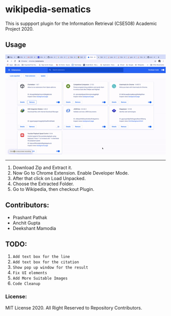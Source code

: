 # wikipedia-sematics

This is suppport plugin for the Information Retrieval (CSE508) Academic Project 2020. 


## Usage
![](images/howto.gif)

---
1. Download Zip and Extract it.
2. Now Go to Chrome Extension. Enable Developer Mode.
3. After that click on Load Unpacked.
4. Choose the Extracted Folder.
5. Go to Wikipedia, then checkout Plugin.


## Contributors:

* Prashant Pathak
* Anchit Gupta
* Deekshant Mamodia

## TODO:

1. ``Add text box for the line``
2. ``Add text box for the citation``
3. ``Show pop up window for the result``
4. ``Fix UI elements``
5. ``Add More Suitable Images``
6. ``Code Cleanup``


### License:

MIT License 2020. All Right Reserved to Repository Contributors.
 
